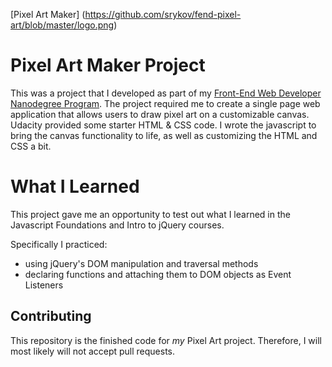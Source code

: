 [Pixel Art Maker] (https://github.com/srykov/fend-pixel-art/blob/master/logo.png)

# Pixel Art Maker Project
This was a project that I developed as part of my [Front-End Web Developer Nanodegree Program](https://www.udacity.com/course/front-end-web-developer-nanodegree--nd001). The project required me to create a single page web application that allows users to draw pixel art on a customizable canvas. Udacity provided some starter HTML & CSS code. I wrote the javascript to bring the canvas functionality to life, as well as customizing the HTML and CSS a bit.

# What I Learned
This project gave me an opportunity to test out what I learned in the Javascript Foundations and Intro to jQuery courses.

Specifically I practiced:
* using jQuery's DOM manipulation and traversal methods
* declaring functions and attaching them to DOM objects as Event Listeners

## Contributing

This repository is the finished code for _my_  Pixel Art project. Therefore, I will  most likely will not accept pull requests.
